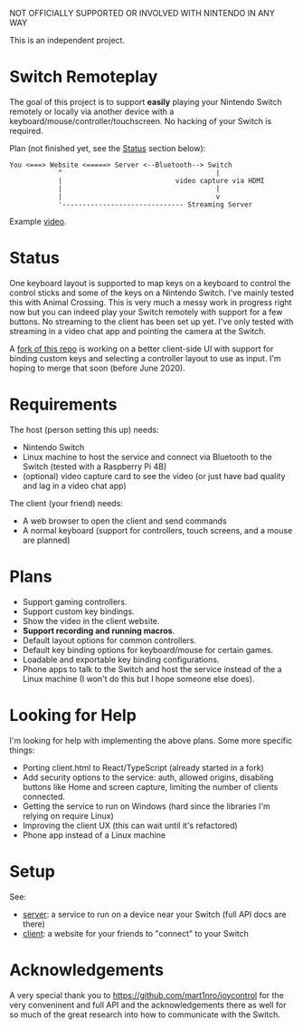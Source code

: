 NOT OFFICIALLY SUPPORTED OR INVOLVED WITH NINTENDO IN ANY WAY

This is an independent project.

# Switch Remoteplay

The goal of this project is to support **easily** playing your Nintendo Switch remotely or locally via another device with a keyboard/mouse/controller/touchscreen.
No hacking of your Switch is required.

Plan (not finished yet, see the [Status](#Status) section below):
```
You <===> Website <=====> Server <--Bluetooth--> Switch
            ^                                      |
            |                            video capture via HDMI
            |                                      |
            |                                      v
            '------------------------------ Streaming Server
```                                           

Example [video](https://www.youtube.com/watch?v=TBqZRA1OZPU).

# Status
One keyboard layout is supported to map keys on a keyboard to control the control sticks and some of the keys on a Nintendo Switch.
I've mainly tested this with Animal Crossing.
This is very much a messy work in progress right now but you can indeed play your Switch remotely with support for a few buttons.
No streaming to the client has been set up yet.
I've only tested with streaming in a video chat app and pointing the camera at the Switch.

A [fork of this repo](https://github.com/nuiofrd/switch-remoteplay) is working on a better client-side UI with support for binding custom keys and selecting a controller layout to use as input.
I'm hoping to merge that soon (before June 2020).

# Requirements
The host (person setting this up) needs:
* Nintendo Switch
* Linux machine to host the service and connect via Bluetooth to the Switch (tested with a Raspberry Pi 4B)
* (optional) video capture card to see the video (or just have bad quality and lag in a video chat app)

The client (your friend) needs:
* A web browser to open the client and send commands
* A normal keyboard (support for controllers, touch screens, and a mouse are planned)

# Plans
* Support gaming controllers.
* Support custom key bindings.
* Show the video in the client website.
* **Support recording and running macros**.
* Default layout options for common controllers.
* Default key binding options for keyboard/mouse for certain games.
* Loadable and exportable key binding configurations.
* Phone apps to talk to the Switch and host the service instead of the a Linux machine (I won't do this but I hope someone else does).

# Looking for Help
I'm looking for help with implementing the above plans. Some more specific things:
* Porting client.html to React/TypeScript (already started in a fork)
* Add security options to the service: auth, allowed origins, disabling buttons like Home and screen capture, limiting the number of clients connected.
* Getting the service to run on Windows (hard since the libraries I'm relying on require Linux)
* Improving the client UX (this can wait until it's refactored)
* Phone app instead of a Linux machine

# Setup
See:
* [server](/server): a service to run on a device near your Switch (full API docs are there)
* [client](/website-client): a website for your friends to "connect" to your Switch

# Acknowledgements
A very special thank you to https://github.com/mart1nro/joycontrol for the very conveninent and full API and the acknowledgements there as well for so much of the great research into how to communicate with the Switch.
